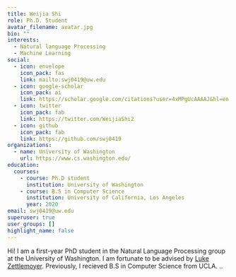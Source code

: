 ```yaml
---
title: Weijia Shi
role: Ph.D. Student
avatar_filename: avatar.jpg
bio: ""
interests:
  - Natural language Processing
  - Machine Learning
social:
  - icon: envelope
    icon_pack: fas
    link: mailto:swj0419@uw.edu
  - icon: google-scholar
    icon_pack: ai
    link: https://scholar.google.com/citations?user=4xMPgUcAAAAJ&hl=en
  - icon: twitter
    icon_pack: fab
    link: https://twitter.com/WeijiaShi2
  - icon: github
    icon_pack: fab
    link: https://github.com/swj0419
organizations:
  - name: University of Washington
    url: https://www.cs.washington.edu/
education:
  courses:
    - course: Ph.D student
      institution: University of Washington
    - course: B.S in Computer Science
      institution: University of California, Los Angeles
      year: 2020
email: swj0419@uw.edu
superuser: true
user_groups: []
highlight_name: false
---
```

Hi! I am a first-year PhD student in the Natural Language Processing group at the University of Washington. I am fortunate to be advised by [Luke Zettlemoyer](https://www.cs.washington.edu/people/faculty/lsz). Previously, I recieved B.S in Computer Science from UCLA.
..
